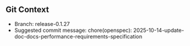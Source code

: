 ## Git Context

- Branch: release-0.1.27
- Suggested commit message: chore(openspec): 2025-10-14-update-doc-docs-performance-requirements-specification
